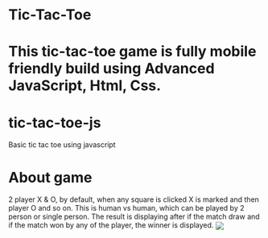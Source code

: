 <h1>Tic-Tac-Toe<h1>
  
  <p>This tic-tac-toe game is fully mobile friendly build using Advanced JavaScript, Html, Css.</p>
  
  <h1>tic-tac-toe-js</h1>

Basic tic tac toe using javascript
  
  <h1>About game</h1>

2 player X & O, by default, when any square is clicked X is marked and then player O and so on. This is human vs human, which can be played by 2 person or single person. The result is displaying after if the match draw and if the match won by any of the player, the winner is displayed.
<img  align="center" src="https://www.linkpicture.com/q/Screenshot-48_4.png"/>
  

